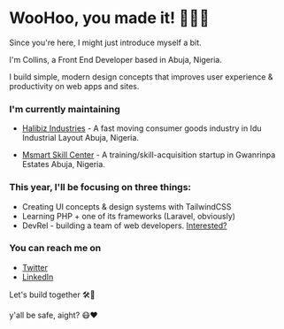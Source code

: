 # WooHoo, you made it! 🎉👏🤝

Since you're here, I might just introduce myself a bit.

I'm Collins, a Front End Developer based in Abuja, Nigeria.

I build simple, modern design concepts that improves user experience & productivity on web apps and sites.

### I'm currently maintaining

* [Halibiz Industries](https://www.halibizindustries.com) - A fast moving consumer goods industry in Idu Industrial Layout Abuja, Nigeria.

* [Msmart Skill Center](https://www.msmartskillcenter.com) - A training/skill-acquisition startup in  Gwanrinpa Estates Abuja, Nigeria.

### This year, I'll be focusing on three things:

* Creating UI concepts & design systems with TailwindCSS
* Learning PHP + one of its frameworks (Laravel, obviously)
* DevRel - building a team of web developers. [Interested?](https://www.github.com/coresystemstech)

### You can reach me on

* [Twitter](https://www.twitter.com/xollinsduzzy)
* [LinkedIn](https://www.linkedin.com/in/collins-okoroafor-60732b12a/y)

Let's build together 🛠🚀 

y'all be safe, aight? 😷❤